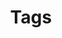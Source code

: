 ---
title: Tags
layout: "tags_42"

menu:
    main: 
        weight: 5
        params:
            icon: tag

comments: false
---